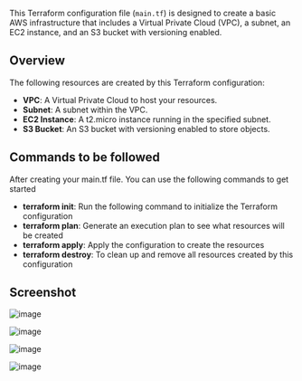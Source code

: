 This Terraform configuration file (`main.tf`) is designed to create a basic AWS infrastructure that includes a Virtual Private Cloud (VPC), a subnet, an EC2 instance, and an S3 bucket with versioning enabled.

## Overview

The following resources are created by this Terraform configuration:

- **VPC**: A Virtual Private Cloud to host your resources.
- **Subnet**: A subnet within the VPC.
- **EC2 Instance**: A t2.micro instance running in the specified subnet.
- **S3 Bucket**: An S3 bucket with versioning enabled to store objects.

## Commands to be followed

After creating your main.tf file. You can use the following commands to get started

- **terraform init**: Run the following command to initialize the Terraform configuration
- **terraform plan**: Generate an execution plan to see what resources will be created
- **terraform apply**: Apply the configuration to create the resources
- **terraform destroy**: To clean up and remove all resources created by this configuration

## Screenshot

![image](https://github.com/user-attachments/assets/213f6e98-6c85-4d4b-bc5f-560d6cdb333f)

![image](https://github.com/user-attachments/assets/b3f438ae-c20d-4204-a0cc-a427974a0419)

![image](https://github.com/user-attachments/assets/2e050f40-4130-4dff-b85e-0bbc80db5537)

![image](https://github.com/user-attachments/assets/079d0554-5a4c-457a-9c17-184bac210c0f)

